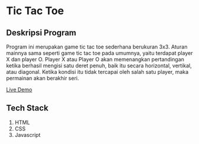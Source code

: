 # Tic Tac Toe

## Deskripsi Program

Program ini merupakan game tic tac toe sederhana berukuran 3x3. Aturan mainnya sama seperti game tic tac toe pada umumnya, yaitu terdapat player X dan player O. Player X atau Player O akan memenangkan pertandingan ketika berhasil mengisi satu deret penuh, baik itu secara horizontal, vertikal, atau diagonal. Ketika kondisi itu tidak tercapai oleh salah satu player, maka permainan akan berakhir seri.

[Live Demo](https://tictactoe763.netlify.app/)

## Tech Stack

1. HTML
2. CSS
3. Javascript
